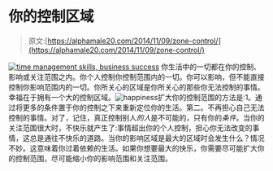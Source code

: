 # 你的控制区域

> 原文:[https://alphamale20.com/2014/11/09/zone-control/](https://alphamale20.com/2014/11/09/zone-control/)

[![time management skills, business success](../Images/5fa0a116ae181b8c22e740d58ff3cabd.png)](http://www.rapidbusinesscoaching.com/) 你生活中的一切都在你的控制、影响或关注范围之内。你个人控制你控制范围内的一切。你可以影响，但不能直接控制你影响范围内的一切。你所关心的区域是你所关心的那些你无法控制的事情。幸福在于拥有一个大的控制区域。![happiness](../Images/5bff820fa6ff4f204527d3e08fdd8c70.png)扩大你的控制范围的方法是:1。通过将更多的条件置于你的控制之下来重新定位你的生活。第二。不再担心自己无法控制的事情。对了，记住，真正控制别人*的人*是不可能的，只有你的*条件*。当你的关注范围很大时，不快乐就产生了:事情超出你的个人控制，担心你无法改变的事情，这总是通往不快乐的道路。当你的影响区域是最大的区域时会发生什么？情况不妙。这意味着你过着依赖的生活。如果你想要最大的快乐，你需要尽可能扩大你的控制范围，尽可能缩小你的影响范围和关注范围。